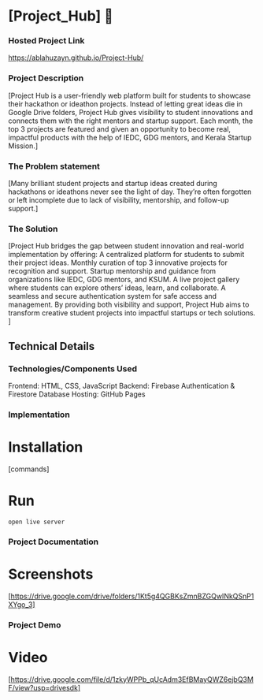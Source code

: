 ﻿# [Project_Hub] 🎯


### Hosted Project Link
https://ablahuzayn.github.io/Project-Hub/

### Project Description
[Project Hub is a user-friendly web platform built for students to showcase their hackathon or ideathon projects. Instead of letting great ideas die in Google Drive folders, Project Hub gives visibility to student innovations and connects them with the right mentors and startup support. Each month, the top 3 projects are featured and given an opportunity to become real, impactful products with the help of IEDC, GDG mentors, and Kerala Startup Mission.]

### The Problem statement
[Many brilliant student projects and startup ideas created during hackathons or ideathons never see the light of day. They’re often forgotten or left incomplete due to lack of visibility, mentorship, and follow-up support.]

### The Solution
[Project Hub bridges the gap between student innovation and real-world implementation by offering:
A centralized platform for students to submit their project ideas.
Monthly curation of top 3 innovative projects for recognition and support.
Startup mentorship and guidance from organizations like IEDC, GDG mentors, and KSUM.
A live project gallery where students can explore others’ ideas, learn, and collaborate.
A seamless and secure authentication system for safe access and management.
By providing both visibility and support, Project Hub aims to transform creative student projects into impactful startups or tech solutions.
]

## Technical Details
### Technologies/Components Used
Frontend: HTML, CSS, JavaScript
Backend: Firebase Authentication & Firestore Database
Hosting: GitHub Pages


### Implementation

# Installation
[commands]

# Run
```
open live server
```

### Project Documentation
# Screenshots
[https://drive.google.com/drive/folders/1Kt5g4QGBKsZmnBZGQwINkQSnP1XYgo_3]

### Project Demo
# Video
[https://drive.google.com/file/d/1zkyWPPb_qUcAdm3EfBMayQWZ6ejbQ3MF/view?usp=drivesdk]
